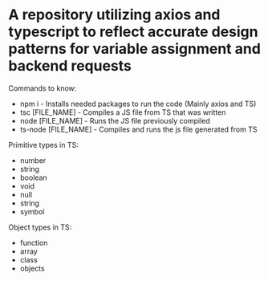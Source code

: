 # A repository utilizing axios and typescript to reflect accurate design patterns for variable assignment and backend requests

Commands to know: 
<ul>
  <li>npm i - Installs needed packages to run the code (Mainly axios and TS)</li>
  <li>tsc [FILE_NAME] - Compiles a JS file from TS that was written</li>
  <li>node [FILE_NAME] - Runs the JS file previously compiled</li>
  <li>ts-node [FILE_NAME] - Compiles and runs the js file generated from TS</li>
</ul>

Primitive types in TS:
<ul>
  <li>number</li>
  <li>string</li>
  <li>boolean</li>
  <li>void</li>
  <li>null</li>
  <li>string</li>
  <li>symbol</li>
</ul>

Object types in TS:
<ul>
  <li>function</li>
  <li>array</li>
  <li>class</li>
  <li>objects</li>
</ul>